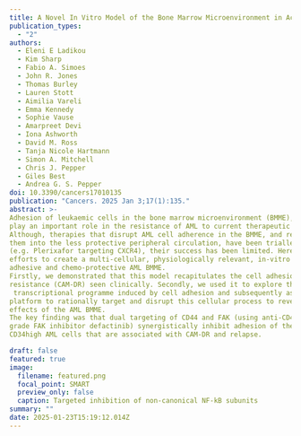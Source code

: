 ```yaml
---
title: A Novel In Vitro Model of the Bone Marrow Microenvironment in Acute Myeloid Leukemia Identifies CD44 and Focal Adhesion Kinase as Therapeutic Targets to Reverse Cell Adhesion-Mediated Drug Resistance
publication_types:
  - "2"
authors:
  - Eleni E Ladikou
  - Kim Sharp
  - Fabio A. Simoes
  - John R. Jones
  - Thomas Burley
  - Lauren Stott
  - Aimilia Vareli
  - Emma Kennedy
  - Sophie Vause
  - Amarpreet Devi
  - Iona Ashworth
  - David M. Ross
  - Tanja Nicole Hartmann
  - Simon A. Mitchell
  - Chris J. Pepper
  - Giles Best
  - Andrea G. S. Pepper
doi: 10.3390/cancers17010135
publication: "Cancers. 2025 Jan 3;17(1):135."
abstract: >-
Adhesion of leukaemic cells in the bone marrow microenvironment (BMME),
play an important role in the resistance of AML to current therapeutic agents.
Although, therapies that disrupt AML cell adherence in the BMME, and release
them into the less protective peripheral circulation, have been trialled
(e.g. Plerixafor targeting CXCR4), their success has been limited. Here we report
efforts to create a multi-cellular, physiologically relevant, in-vitro model of the
adhesive and chemo-protective AML BMME. 
Firstly, we demonstrated that this model recapitulates the cell adhesion-mediated drug
resistance (CAM-DR) seen clinically. Secondly, we used it to explore the altered
 transcriptional programme induced by cell adhesion and subsequently as a drug testing
platform to rationally target and disrupt this cellular process to reverse the protective
effects of the AML BMME.  
The key finding was that dual targeting of CD44 and FAK (using anti-CD44 and the clinical
grade FAK inhibitor defactinib) synergistically inhibit adhesion of the most primitive
CD34high AML cells that are associated with CAM-DR and relapse.

draft: false
featured: true
image:
  filename: featured.png
  focal_point: SMART
  preview_only: false
  caption: Targeted inhibition of non-canonical NF-kB subunits
summary: ""
date: 2025-01-23T15:19:12.014Z
---
```


